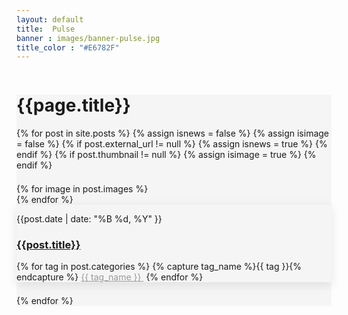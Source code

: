```yaml
---
layout: default
title:  Pulse
banner : images/banner-pulse.jpg
title_color : "#E6782F"
---
```


<div class ='full tall' style='background-image: url({{site.baseurl}}/{{page.banner}});'>
  <div class='row'>
    <div class='large-12 columns'>
      <!-- {% include section-header.html title=page.title tagline=page.tagline color=page.title_color class="big" %} -->
    </div>
  </div>
  <div class='four spacing'></div>
  <div class='four spacing'></div>
</div>

<div class='full' style='background: #f5f5f5'>
  <div class='row'>
    <h1 class="thin">{{page.title}}</h1>
    <div class='large-12 columns' style='display:flex; flex-wrap:wrap'>
{% for post in site.posts %}
  {% assign isnews = false %}
  {% assign isimage = false %}
  {% if post.external_url != null %}
    {% assign isnews = true %}
  {% endif %}
  {% if post.thumbnail != null %}
    {% assign isimage = true %}
  {% endif %}
  <div class='large-4 columns' id='pulsepage'>
  <div class='mod modBlogPost'>
    <div class='images'>
      {% for image in post.images %}
        <div class='image'><img alt="" src="{{site.url}}/{{image}}" /></div>
      {% endfor %}
    </div>
    <div class='content' style='background:#f5F5F5;box-shadow:0 4px 15px 0 rgba(0, 0, 0, 0.1);'>
      <div class='image'><img alt="" src="{% if isimage %}{{site.url}}/{{post.thumbnail}}{% else %}{{site.url}}/{{ site.default_image }}{% endif %}" /></div>
      <p class='info'>
        <span>{{post.date | date: "%B %d, %Y" }}</span>
      </p>
      <h3 style="text-transform: none;"><a {% if isnews %}target="_blank"{% endif %} href="{% if isnews %}{{post.external_url}}{% else %}{{site.baseurl}}{{post.url}}{% endif %}">{{post.title}}</a></h3>
      <span>
      {% for tag in post.categories %}
        {% capture tag_name %}{{ tag }}{% endcapture %}
        <i class="fa fa-tag fa-fw"></i>
        <a href="/tag/{{ tag_name }}" style="color:#999">{{ tag_name }}&nbsp;</a>
      {% endfor %}
    </span>
      <!-- {% if isnews %}
      <h5 style="text-transform: none;">From <a target="_blank" href="{{post.source}}">{{post.source}}</a> </h5>
      {% else %}
      <p>{{post.excerpt}}</p>
      <a class="button small" href="{{site.baseurl}}{{post.url}}">Read more</a>
      {% endif %} -->
    </div>
  </div>
</div>
{% endfor %}
</div>
</div>
</div>
